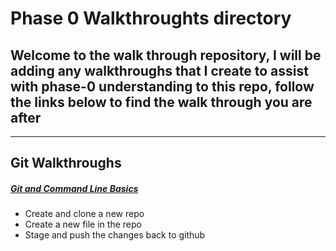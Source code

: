 # Phase 0 Walkthroughts directory

## Welcome to the walk through repository, I will be adding any walkthroughs that I create to assist with phase-0 understanding to this repo, follow the links below to find the walk through you are after

---

## Git Walkthroughs


  ##### [Git and Command Line Basics](git/gitBasics.md)
  * Create and clone a new repo
  * Create a new file in the repo
  * Stage and push the changes back to github
